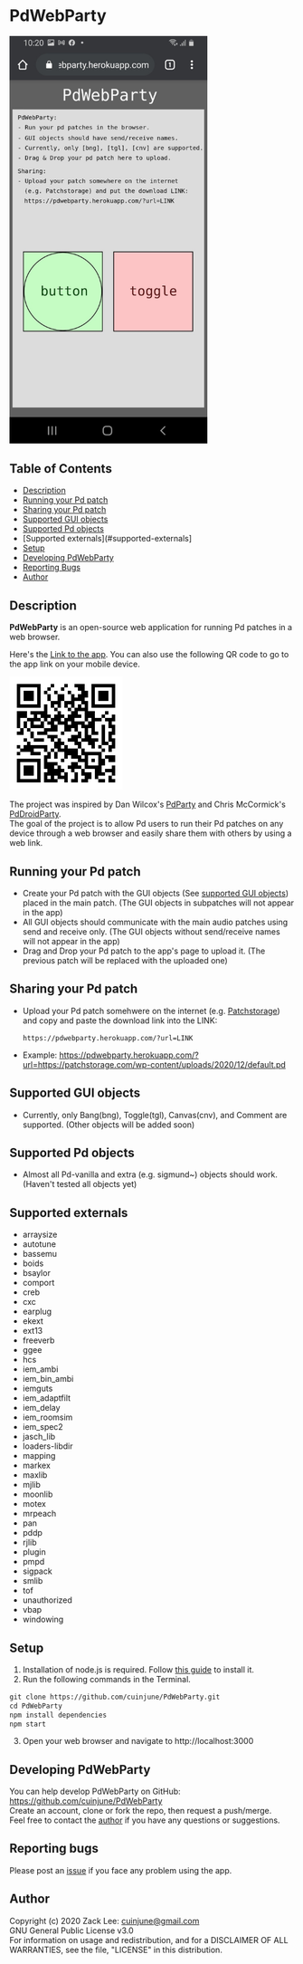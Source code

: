 # PdWebParty
<img src="screenshot.jpeg" width="350"/>

## Table of Contents
- [Description](#description)
- [Running your Pd patch](#running-your-pd-patch)
- [Sharing your Pd patch](#sharing-your-pd-patch)
- [Supported GUI objects](#supported-gui-objects)
- [Supported Pd objects](#supported-pd-objects)
- [Supported externals](#supported-externals]
- [Setup](#setup)
- [Developing PdWebParty](#developing-pdwebparty)
- [Reporting Bugs](#reporting-bugs)
- [Author](#author)

## Description
**PdWebParty** is an open-source web application for running Pd patches in a web browser. 

Here's the [Link to the app](https://pdwebparty.herokuapp.com/).
You can also use the following QR code to go to the app link on your mobile device.

<img src="QR.png" alt="QR Code" width="200"/>

The project was inspired by Dan Wilcox's [PdParty](http://danomatika.com/code/pdparty) and Chris McCormick's [PdDroidParty](http://droidparty.net/).  
The goal of the project is to allow Pd users to run their Pd patches on any device through a web browser and easily share them with others by using a web link.

## Running your Pd patch
* Create your Pd patch with the GUI objects (See [supported GUI objects](#supported-gui-objects)) placed in the main patch. (The GUI objects in subpatches will not appear in the app)
* All GUI objects should communicate with the main audio patches using send and receive only. (The GUI objects without send/receive names will not appear in the app)
* Drag and Drop your Pd patch to the app's page to upload it. (The previous patch will be replaced with the uploaded one)

## Sharing your Pd patch
* Upload your Pd patch somehwere on the internet (e.g. [Patchstorage](https://patchstorage.com/)) and copy and paste the download link into the LINK:  
  ```  
  https://pdwebparty.herokuapp.com/?url=LINK
  ```
* Example: https://pdwebparty.herokuapp.com/?url=https://patchstorage.com/wp-content/uploads/2020/12/default.pd

## Supported GUI objects
* Currently, only Bang(bng), Toggle(tgl), Canvas(cnv), and Comment are supported. (Other objects will be added soon)

## Supported Pd objects
* Almost all Pd-vanilla and extra (e.g. sigmund~) objects should work. (Haven't tested all objects yet)

## Supported externals
* arraysize 
* autotune 
* bassemu 
* boids 
* bsaylor 
* comport 
* creb 
* cxc 
* earplug 
* ekext 
* ext13 
* freeverb 
* ggee 
* hcs 
* iem_ambi 
* iem_bin_ambi 
* iemguts 
* iem_adaptfilt 
* iem_delay 
* iem_roomsim 
* iem_spec2 
* jasch_lib 
* loaders-libdir 
* mapping 
* markex 
* maxlib 
* mjlib 
* moonlib 
* motex 
* mrpeach 
* pan 
* pddp 
* rjlib 
* plugin 
* pmpd 
* sigpack 
* smlib 
* tof 
* unauthorized 
* vbap 
* windowing

## Setup
1. Installation of node.js is required. Follow [this guide](https://github.com/itp-dwd/2020-spring/blob/master/guides/installing-nodejs.md) to install it.
2. Run the following commands in the Terminal.
```
git clone https://github.com/cuinjune/PdWebParty.git
cd PdWebParty
npm install dependencies
npm start
```
3. Open your web browser and navigate to http://localhost:3000

## Developing PdWebParty
You can help develop PdWebParty on GitHub: https://github.com/cuinjune/PdWebParty<br />
Create an account, clone or fork the repo, then request a push/merge.<br />
Feel free to contact the [author](#author) if you have any questions or suggestions.

## Reporting bugs
Please post an [issue](https://github.com/cuinjune/PdWebParty/issues) if you face any problem using the app.

## Author
Copyright (c) 2020 Zack Lee: <cuinjune@gmail.com><br />
GNU General Public License v3.0<br />
For information on usage and redistribution, and for a DISCLAIMER OF ALL WARRANTIES, see the file, "LICENSE" in this distribution.
